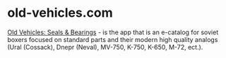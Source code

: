 # old-vehicles.com

[Old Vehicles: Seals & Bearings](https://www.old-vehicles.com) - is the app that is an e-catalog for soviet boxers focused on standard parts and their modern high quality analogs (Ural (Cossack), Dnepr (Neval), MV-750, K-750, K-650, M-72, ect.).